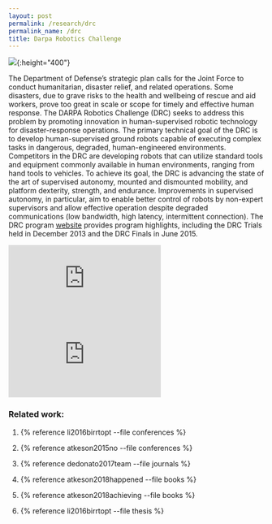 ```yaml
---
layout: post
permalink: /research/drc
permalink_name: /drc
title: Darpa Robotics Challenge
---
```


![](../assets/drc_team.jpg){:height="400"}

The Department of Defense’s strategic plan calls for the Joint Force to conduct humanitarian, disaster relief, and related operations. Some disasters, due to grave risks to the health and wellbeing of rescue and aid workers, prove too great in scale or scope for timely and effective human response. The DARPA Robotics Challenge (DRC) seeks to address this problem by promoting innovation in human-supervised robotic technology for disaster-response operations. The primary technical goal of the DRC is to develop human-supervised ground robots capable of executing complex tasks in dangerous, degraded, human-engineered environments. Competitors in the DRC are developing robots that can utilize standard tools and equipment commonly available in human environments, ranging from hand tools to vehicles. To achieve its goal, the DRC is advancing the state of the art of supervised autonomy, mounted and dismounted mobility, and platform dexterity, strength, and endurance. Improvements in supervised autonomy, in particular, aim to enable better control of robots by non-expert supervisors and allow effective operation despite degraded communications (low bandwidth, high latency, intermittent connection). The DRC program [website](https://archive.darpa.mil/roboticschallenge) provides program highlights, including the DRC Trials held in December 2013 and the DRC Finals in June 2015.

<iframe width="300" src="https://www.youtube.com/embed/BgfsxH3poCU" title="YouTube video player" frameborder="0" allow="accelerometer; autoplay; clipboard-write; encrypted-media; gyroscope; picture-in-picture" allowfullscreen></iframe>

<iframe width="300" src="https://www.youtube.com/embed/AvyGzqwOPSM" title="YouTube video player" frameborder="0" allow="accelerometer; autoplay; clipboard-write; encrypted-media; gyroscope; picture-in-picture" allowfullscreen></iframe>

### Related work:

1. {% reference li2016birrtopt --file conferences %}

2. {% reference atkeson2015no --file conferences %}

3. {% reference dedonato2017team --file journals %}

4. {% reference atkeson2018happened --file books %}

5. {% reference atkeson2018achieving --file books %}

6. {% reference li2016birrtopt --file thesis %}
